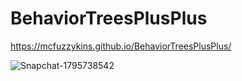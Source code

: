 # BehaviorTreesPlusPlus  
https://mcfuzzykins.github.io/BehaviorTreesPlusPlus/  

![Snapchat-1795738542](https://user-images.githubusercontent.com/77823726/235991004-3123e001-5ce9-489b-923f-9e79df16a3af.jpg)
